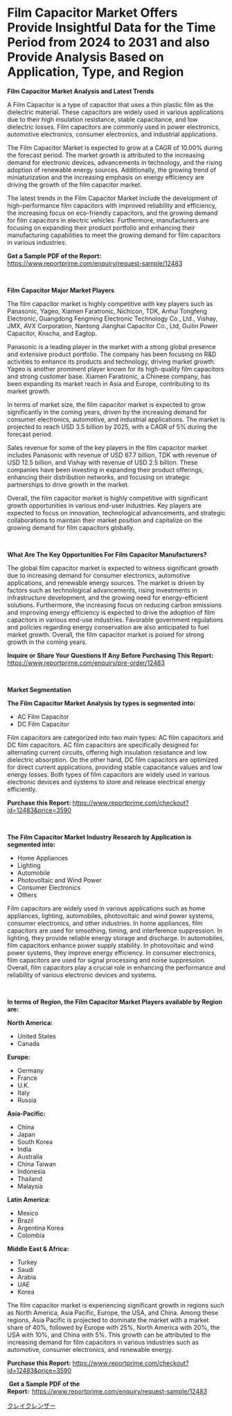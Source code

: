 <p><h1>Film Capacitor Market Offers Provide Insightful Data for the Time Period from 2024 to 2031 and also Provide Analysis Based on Application, Type, and Region</h1></p><p><strong>Film Capacitor Market Analysis and Latest Trends</strong></p>
<p><p>A Film Capacitor is a type of capacitor that uses a thin plastic film as the dielectric material. These capacitors are widely used in various applications due to their high insulation resistance, stable capacitance, and low dielectric losses. Film capacitors are commonly used in power electronics, automotive electronics, consumer electronics, and industrial applications.</p><p>The Film Capacitor Market is expected to grow at a CAGR of 10.00% during the forecast period. The market growth is attributed to the increasing demand for electronic devices, advancements in technology, and the rising adoption of renewable energy sources. Additionally, the growing trend of miniaturization and the increasing emphasis on energy efficiency are driving the growth of the film capacitor market.</p><p>The latest trends in the Film Capacitor Market include the development of high-performance film capacitors with improved reliability and efficiency, the increasing focus on eco-friendly capacitors, and the growing demand for film capacitors in electric vehicles. Furthermore, manufacturers are focusing on expanding their product portfolio and enhancing their manufacturing capabilities to meet the growing demand for film capacitors in various industries.</p></p>
<p><strong>Get a Sample PDF of the Report:&nbsp;</strong> <a href="https://www.reportprime.com/enquiry/request-sample/12483">https://www.reportprime.com/enquiry/request-sample/12483</a></p>
<p>&nbsp;</p>
<p><strong>Film Capacitor Major Market Players</strong></p>
<p><p>The film capacitor market is highly competitive with key players such as Panasonic, Yageo, Xiamen Faratronic, Nichicon, TDK, Anhui Tongfeng Electronic, Guangdong Fengming Electronic Technology Co., Ltd., Vishay, JMX, AVX Corporation, Nantong Jianghai Capacitor Co., Ltd, Guilin Power Capacitor, Knscha, and Eagtop. </p><p>Panasonic is a leading player in the market with a strong global presence and extensive product portfolio. The company has been focusing on R&D activities to enhance its products and technology, driving market growth. Yageo is another prominent player known for its high-quality film capacitors and strong customer base. Xiamen Faratronic, a Chinese company, has been expanding its market reach in Asia and Europe, contributing to its market growth.</p><p>In terms of market size, the film capacitor market is expected to grow significantly in the coming years, driven by the increasing demand for consumer electronics, automotive, and industrial applications. The market is projected to reach USD 3.5 billion by 2025, with a CAGR of 5% during the forecast period.</p><p>Sales revenue for some of the key players in the film capacitor market includes Panasonic with revenue of USD 67.7 billion, TDK with revenue of USD 12.5 billion, and Vishay with revenue of USD 2.5 billion. These companies have been investing in expanding their product offerings, enhancing their distribution networks, and focusing on strategic partnerships to drive growth in the market.</p><p>Overall, the film capacitor market is highly competitive with significant growth opportunities in various end-user industries. Key players are expected to focus on innovation, technological advancements, and strategic collaborations to maintain their market position and capitalize on the growing demand for film capacitors globally.</p></p>
<p>&nbsp;</p>
<p><strong>What Are The Key Opportunities For Film Capacitor Manufacturers?</strong></p>
<p><p>The global film capacitor market is expected to witness significant growth due to increasing demand for consumer electronics, automotive applications, and renewable energy sources. The market is driven by factors such as technological advancements, rising investments in infrastructure development, and the growing need for energy-efficient solutions. Furthermore, the increasing focus on reducing carbon emissions and improving energy efficiency is expected to drive the adoption of film capacitors in various end-use industries. Favorable government regulations and policies regarding energy conservation are also anticipated to fuel market growth. Overall, the film capacitor market is poised for strong growth in the coming years.</p></p>
<p><strong>Inquire or Share Your Questions If Any Before Purchasing This Report:</strong> <a href="https://www.reportprime.com/enquiry/pre-order/12483">https://www.reportprime.com/enquiry/pre-order/12483</a></p>
<p>&nbsp;</p>
<p><strong>Market Segmentation</strong></p>
<p><strong>The Film Capacitor Market Analysis by types is segmented into:</strong></p>
<p><ul><li>AC Film Capacitor</li><li>DC Film Capacitor</li></ul></p>
<p><p>Film capacitors are categorized into two main types: AC film capacitors and DC film capacitors. AC film capacitors are specifically designed for alternating current circuits, offering high insulation resistance and low dielectric absorption. On the other hand, DC film capacitors are optimized for direct current applications, providing stable capacitance values and low energy losses. Both types of film capacitors are widely used in various electronic devices and systems to store and release electrical energy efficiently.</p></p>
<p><strong>Purchase this Report:&nbsp;</strong><a href="https://www.reportprime.com/checkout?id=12483&price=3590">https://www.reportprime.com/checkout?id=12483&price=3590</a></p>
<p>&nbsp;</p>
<p><strong>The Film Capacitor Market Industry Research by Application is segmented into:</strong></p>
<p><ul><li>Home Appliances</li><li>Lighting</li><li>Automobile</li><li>Photovoltaic and Wind Power</li><li>Consumer Electronics</li><li>Others</li></ul></p>
<p><p>Film capacitors are widely used in various applications such as home appliances, lighting, automobiles, photovoltaic and wind power systems, consumer electronics, and other industries. In home appliances, film capacitors are used for smoothing, timing, and interference suppression. In lighting, they provide reliable energy storage and discharge. In automobiles, film capacitors enhance power supply stability. In photovoltaic and wind power systems, they improve energy efficiency. In consumer electronics, film capacitors are used for signal processing and noise suppression. Overall, film capacitors play a crucial role in enhancing the performance and reliability of various electronic devices and systems.</p></p>
<p>&nbsp;</p>
<p><strong>In terms of Region, the Film Capacitor Market Players available by Region are:</strong></p>
<p>
    <p> <strong> North America: </strong>
        <ul>
            <li>United States</li>
            <li>Canada</li>
        </ul>
        </p> 
    <p> <strong> Europe: </strong>
        <ul>
            <li>Germany</li>
            <li>France</li>
            <li>U.K.</li>
            <li>Italy</li>
            <li>Russia</li>
        </ul>
        </p> 
    <p> <strong> Asia-Pacific: </strong>
        <ul>
            <li>China</li>
            <li>Japan</li>
            <li>South Korea</li>
            <li>India</li>
            <li>Australia</li>
            <li>China Taiwan</li>
            <li>Indonesia</li>
            <li>Thailand</li>
            <li>Malaysia</li>
        </ul>
        </p> 
    <p> <strong> Latin America: </strong>
        <ul>
            <li>Mexico</li>
            <li>Brazil</li>
            <li>Argentina Korea</li>
            <li>Colombia</li>
        </ul>
        </p> 
    <p> <strong> Middle East & Africa: </strong>
        <ul>
            <li>Turkey</li>
            <li>Saudi</li>
            <li>Arabia</li>
            <li>UAE</li>
            <li>Korea</li>
        </ul>
    </p>
    </p>
<p><p>The film capacitor market is experiencing significant growth in regions such as North America, Asia Pacific, Europe, the USA, and China. Among these regions, Asia Pacific is projected to dominate the market with a market share of 40%, followed by Europe with 25%, North America with 20%, the USA with 10%, and China with 5%. This growth can be attributed to the increasing demand for film capacitors in various industries such as automotive, consumer electronics, and renewable energy.</p></p>
<p><strong>Purchase this Report: </strong><a href="https://www.reportprime.com/checkout?id=12483&price=3590">https://www.reportprime.com/checkout?id=12483&price=3590</a></p>
<p>&nbsp;<strong>Get a Sample PDF of the Report:&nbsp;&nbsp;</strong><a href="https://www.reportprime.com/enquiry/request-sample/12483">https://www.reportprime.com/enquiry/request-sample/12483</a></p>
<p><strong></strong></p>
<p><p><a href="https://medium.com/@jackieshlerin98056/%E3%82%AF%E3%83%AC%E3%82%A4%E3%82%AF%E3%83%AC%E3%83%B3%E3%82%B6%E3%83%BC%E5%B8%82%E5%A0%B4%E5%88%86%E6%9E%90-%E3%81%9D%E3%81%AEcagr-%E5%B8%82%E5%A0%B4%E3%82%BB%E3%82%B0%E3%83%A1%E3%83%B3%E3%83%86%E3%83%BC%E3%82%B7%E3%83%A7%E3%83%B3-%E3%81%8A%E3%82%88%E3%81%B3%E3%82%B0%E3%83%AD%E3%83%BC%E3%83%90%E3%83%AB%E7%94%A3%E6%A5%AD%E6%A6%82%E8%A6%81-781cd1670f87">クレイクレンザー</a></p></p>